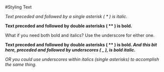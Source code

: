 #Styling Text

*Text preceded and followed by a single asterisk ( * ) is italic.*

**Text preceded and followed by double asterisks ( \*\* ) is bold.**

What if you need both bold and italics? Use the underscore for either one.

**Text preceded and followed by double asterisks ( \*\* ) is bold. _And this bit here, preceded and followed by underscores ( _ ), is bold italic._**

*OR you could use underscores within italics (single asterisks) to accomplish _the same thing_.*


